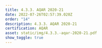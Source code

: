 ```yaml
---
title: 4.3.3. AQAR 2020-21
date: 2022-07-26T02:57:39.020Z
order: "14"
description: 4.3.3. AQAR 2020-21
certification: AQAR
asset: static/img/4.3.3.-aqar-2020-21.pdf
show_toggle: true
---
```

